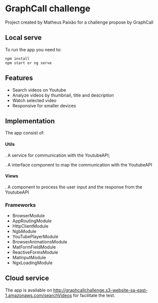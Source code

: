 # GraphCall challenge 

Project created by Matheus Paixão for a challenge propose by GraphCall

## Local serve 

To run the app you need to:

    npm install
    npm start or ng serve


## Features

- Search videos on Youtube
- Analyze videos by thumbnail, title and description 
- Watch selected video
- Responsive for smaller devices

## Implementation

The app consist of:

#### Utils

. A service for communication with the YoutubeAPI;

. A interface component to map the communication with the YoutubeAPI


#### Views

. A component to process the user input and the response from the YoutubeAPI


### Frameworks
- BrowserModule
- AppRoutingModule
- HttpClientModule
- NgbModule
- YouTubePlayerModule
- BrowserAnimationsModule
- MatFormFieldModule
- ReactiveFormsModule
- MatInputModule
- NgxLoadingModule

## Cloud service

The app is available on 
http://graphcallchallenge.s3-website-sa-east-1.amazonaws.com/searchVideos
for facilitate the test.


